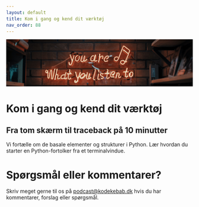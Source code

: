 ```yaml
---
layout: default
title: Kom i gang og kend dit værktøj
nav_order: 88
---
```

![](../image/podcast.jpg)
# Kom i gang og kend dit værktøj

## Fra tom skærm til traceback på 10 minutter
Vi fortælle om de basale elementer og strukturer i Python. Lær hvordan du starter en Python-fortolker fra et terminalvindue.

# Spørgsmål eller kommentarer?
Skriv meget gerne til os på [podcast@kodekebab.dk](mailto:podcast@kodekebab.dk) hvis du har kommentarer, forslag eller spørgsmål.
